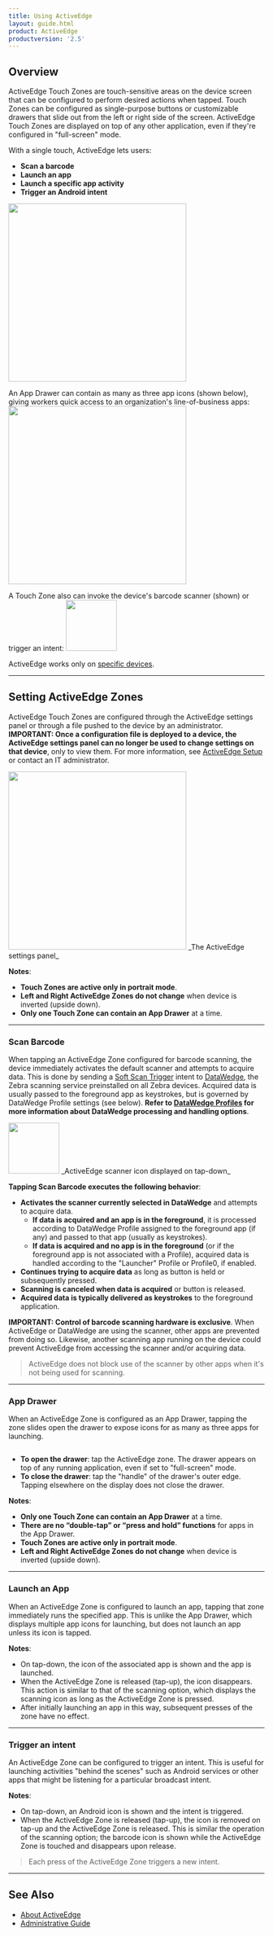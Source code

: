 ```yaml
---
title: Using ActiveEdge
layout: guide.html
product: ActiveEdge
productversion: '2.5'
---
```


## Overview

ActiveEdge Touch Zones are touch-sensitive areas on the device screen that can be configured to perform desired actions when tapped. Touch Zones can be configured as single-purpose buttons or customizable drawers that slide out from the left or right side of the screen. ActiveEdge Touch Zones are displayed on top of any other application, even if they're configured in "full-screen" mode. 
<br>

With a single touch, ActiveEdge lets users: 

* **Scan a barcode**
* **Launch an app**
* **Launch a specific app activity**
* **Trigger an Android intent**

<img alt="" style="height:350px" src="active_edge_01.png"/>
<br>

An App Drawer can contain as many as three app icons (shown below), giving workers quick access to an organization's line-of-business apps:
<img alt="" style="height:350px" src="active_edge_02.png"/>
<br>

A Touch Zone also can invoke the device's barcode scanner (shown) or trigger an intent: 
<img alt="" style="height:100px" src="img2.jpg"/>
<br>

ActiveEdge works only on [specific devices](../about/#supporteddevices). 

-----

## Setting ActiveEdge Zones

ActiveEdge Touch Zones are configured through the ActiveEdge settings panel or through a file pushed to the device by an administrator. **IMPORTANT: Once a configuration file is deployed to a device, the ActiveEdge settings panel can no longer be used to change settings on that device**, only to view them. For more information, see [ActiveEdge Setup](../setup) or contact an IT administrator.  

<img alt="" style="height:350px" src="settings_panel.jpg"/>
_The ActiveEdge settings panel_
<br>

**Notes**: 

* **Touch Zones are active only in portrait mode**. 
* **Left and Right ActiveEdge Zones do not change** when device is inverted (upside down). 
* **Only one Touch Zone can contain an App Drawer** at a time. 

-----

### Scan Barcode

When tapping an ActiveEdge Zone configured for barcode scanning, the device immediately activates the default scanner and attempts to acquire data. This is done by sending a [Soft Scan Trigger](/datawedge/latest/guide/api/softscantrigger/) intent to [DataWedge](/datawedge), the Zebra scanning service preinstalled on all Zebra devices. Acquired data is usually passed to the foreground app as keystrokes, but is governed by DataWedge Profile settings (see below). **Refer to [DataWedge Profiles](/datawedge/latest/guide/profiles/) for more information about DataWedge processing and handling options**.

<img alt="" style="height:100px" src="img2.jpg"/>
_ActiveEdge scanner icon displayed on tap-down_
<br>

**Tapping Scan Barcode executes the following behavior**: 

* **Activates the scanner currently selected in DataWedge** and attempts to acquire data.
	* **If data is acquired and an app is in the foreground**, it is processed according to DataWedge Profile assigned to the foreground app (if any) and passed to that app (usually as keystrokes).
	* **If data is acquired and no app is in the foreground** (or if the foreground app is not associated with a Profile), acquired data is handled according to the "Launcher" Profile or Profile0, if enabled.
* **Continues trying to acquire data** as long as button is held or subsequently pressed.
* **Scanning is canceled when data is acquired** or button is released. 
* **Acquired data is typically delivered as keystrokes** to the foreground application. 

**IMPORTANT: Control of barcode scanning hardware is exclusive**. When ActiveEdge or DataWedge are using the scanner, other apps are prevented from doing so. Likewise, another scanning app running on the device could prevent ActiveEdge from accessing the scanner and/or acquiring data. 

> ActiveEdge does not block use of the scanner by other apps when it's not being used for scanning. 

-----

### App Drawer
When an ActiveEdge Zone is configured as an App Drawer, tapping the zone slides open the drawer to expose icons for as many as three apps for launching.

<img alt=""  src="img3.jpg"/>

* **To open the drawer**: tap the ActiveEdge zone. The drawer appears on top of any running application, even if set to "full-screen" mode. 
* **To close the drawer**: tap the "handle" of the drawer's outer edge. Tapping elsewhere on the display does not close the drawer.

**Notes**: 

* **Only one Touch Zone can contain an App Drawer** at a time. 
* **There are no “double-tap” or “press and hold” functions** for apps in the App Drawer. 
* **Touch Zones are active only in portrait mode**. 
* **Left and Right ActiveEdge Zones do not change** when device is inverted (upside down). 

-----

### Launch an App

When an ActiveEdge Zone is configured to launch an app, tapping that zone immediately runs the specified app. This is unlike the App Drawer, which displays multiple app icons for launching, but does not launch an app unless its icon is tapped. 

**Notes**: 

* On tap-down, the icon of the associated app is shown and the app is launched.
* When the ActiveEdge Zone is released (tap-up), the icon disappears. This action is similar to that of the scanning option, which displays the scanning icon as long as the ActiveEdge Zone is pressed.
* After initially launching an app in this way, subsequent presses of the zone have no effect. 

-----

### Trigger an intent

An ActiveEdge Zone can be configured to trigger an intent. This is useful for launching activities "behind the scenes" such as Android services or other apps that might be listening for a particular broadcast intent. 

**Notes**: 

* On tap-down, an Android icon is shown and the intent is triggered.
* When the ActiveEdge Zone is released (tap-up), the icon is removed on tap-up and the ActiveEdge Zone is released. This is similar the operation of the scanning option; the barcode icon is shown while the ActiveEdge Zone is touched and disappears upon release.

> Each press of the ActiveEdge Zone triggers a new intent.

-----

## See Also

* [About ActiveEdge](../about)
* [Administrative Guide](../setup)
